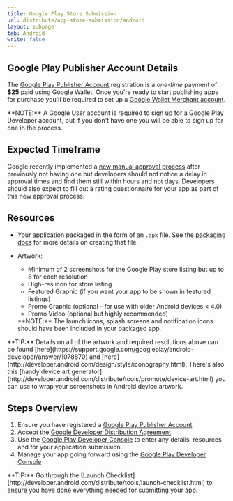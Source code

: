 ```yaml
---
title: Google Play Store Submission
url: distribute/app-store-submission/android
layout: subpage
tab: Android
write: false
---
```


## Google Play Publisher Account Details

The [Google Play Publisher Account](http://developer.android.com/distribute/googleplay/start.html) registration is a *one-time* payment of **$25** paid using Google Wallet. Once you're ready to start publishing apps for purchase you'll be required to set up a [Google Wallet Merchant account](http://developer.android.com/distribute/googleplay/start.html).

<div class="alert--warning">**NOTE:** A Google User account is required to sign up for a Google Play Developer account, but if you don't have one you will be able to sign up for one in the process.</div>

## Expected Timeframe

Google recently implemented a [new manual approval process](http://android-developers.blogspot.com/2015/03/creating-better-user-experiences-on.html) after previously not having one but developers should not notice a delay in approval times and find them still within hours and not days. Developers should also expect to fill out a rating questionnaire for your app as part of this new approval process.

## Resources

- Your application packaged in the form of an `.apk` file. See the [packaging docs](distribute/packaging-provisioning/android) for more details on creating that file.
- Artwork:
  - Minimum of 2 screenshots for the Google Play store listing but up to 8 for each resolution
  - High-res icon for store listing
  - Featured Graphic (if you want your app to be shown in featured listings)
  - Promo Graphic (optional - for use with older Android devices &lt; 4.0)
  - Promo Video (optional but highly recommended)

  <div class="alert--warning">**NOTE:** The launch icons, splash screens and notification icons should have been included in your packaged app. </div>

<div class="alert--info">**TIP:** Details on all of the artwork and required resolutions above can be found [here](https://support.google.com/googleplay/android-developer/answer/1078870) and [here](http://developer.android.com/design/style/iconography.html). There's also this [handy device art generator](http://developer.android.com/distribute/tools/promote/device-art.html) you can use to wrap your screenshots in Android device artwork.</div>

## Steps Overview

1. Ensure you have registered a [Google Play Publisher Account](http://developer.android.com/distribute/googleplay/start.html)
1. Accept the [Google Developer Distribution Agreement](https://play.google.com/about/developer-distribution-agreement.html)
1. Use the [Google Play Developer Console](http://developer.android.com/distribute/googleplay/developer-console.html) to enter any details, resources and for your application submission.
1. Manage your app going forward using the [Google Play Developer Console](http://developer.android.com/distribute/googleplay/developer-console.html)

<div class="alert--tip">**TIP:** Go through the [Launch Checklist](http://developer.android.com/distribute/tools/launch-checklist.html) to ensure you have done everything needed for submitting your app.</div>
